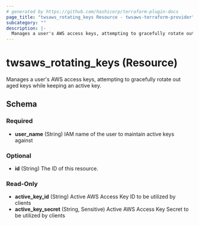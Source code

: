 ```yaml
---
# generated by https://github.com/hashicorp/terraform-plugin-docs
page_title: "twsaws_rotating_keys Resource - twsaws-terraform-provider"
subcategory: ""
description: |-
  Manages a user's AWS access keys, attempting to gracefully rotate out aged keys while keeping an active key.
---
```


# twsaws_rotating_keys (Resource)

Manages a user's AWS access keys, attempting to gracefully rotate out aged keys while keeping an active key.



<!-- schema generated by tfplugindocs -->
## Schema

### Required

- **user_name** (String) IAM name of the user to maintain active keys against

### Optional

- **id** (String) The ID of this resource.

### Read-Only

- **active_key_id** (String) Active AWS Access Key ID to be utilized by clients
- **active_key_secret** (String, Sensitive) Active AWS Access Key Secret to be utilized by clients


